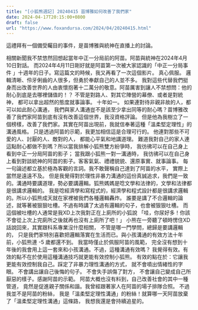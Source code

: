```yaml
---
title: "[小狐熊週記] 20240415 苗博雅如何改善了我們家"
date: 2024-04-17T20:15:00+0800
draft: false
url: "https://www.foxandursa.com/2024/04/20240415.html"
---
```


這禮拜有一個備受矚目的事件，是苗博雅與統神在直播上的討論。

相關新聞我不禁悠然回想起當年中正一分局前的阿苗。阿苗與統神在2024年4月10日對話。
而2024年4月11日剛好就是阿苗第一次被大家認識的「中正一分局事件 」十週年的日子。寫這篇文的時候，我又再看了一次這個影片。
真心佩服。
邏輯清晰、伶牙俐齒的人很多，但勇於奉獻自己的人並不多。
我對這些代替我們挺身而出改善世界的人由衷懷抱著十二萬分的敬意。阿苗厲害到讓人不禁想問：他的耐心到底是去哪裡儲值的！？
不管是對路人、對其它陣營的幕僚、或者是對統神，
都可以拿出超然的態度就事論事。
十年如一。
如果連對待非親非故的人，都可以如此耐心溝通，
我們與家人溝通豈不是該至少拿出同等的耐心嗎？苗博雅改善了我們家阿苗到底有沒有改善這個世界，我沒資格評論。
但是他為我樹立了一個榜樣，改善了我們家。其實在阿苗出現前，我就信奉著這種「溫柔堅定理性」的溝通風格。
只是透過阿苗的示範，我更加相信這是合理可行的。
他連對那些不可愛的人、討厭的人、敵對的人，
都能心平氣和地講道理。
難道我對自己的家人連這點耐心都做不到嗎？所以當我排解小狐熊雙方紛爭時，
我彷彿可以在自己身上看到中正一分局阿苗的影子；
當我跟小狐熊一對一溝通時，
我彷彿可以在自己身上看到對談統神的阿苗的影子。客客氣氣、禮禮貌貌、還原事實、就事論事。
每一句論述都立基於極為客觀的言詞。我不敢聲稱自己達到了阿苗的水平，
實際上當然是遠遠不及。
但是我覺得對於理性非暴力溝通的這份真誠追求，我們是一致的。溝通時要講道理，勢必要講邏輯。狐熊媽媽是唸文學和法律的，文學和法律都是很講求邏輯的。
我是唸經濟學和寫程式的，經濟學和程式設計都是很講求邏輯的。所以小狐熊成天就在家裡被我們各種邏輯轟炸。
誰要是講了不合邏輯的論述，就等著被狠狠吐槽。不過有時講了太過有邏輯的句子，也會被狠狠吐槽。
而這個被吐槽的人通常是我XD上次我對正在上廁所的小狐說
「哇，你尿好多！你該不會從上次上完廁所之後就再也沒有上廁所了吧！」
小熊在一旁聽了頓時愣住XD話說回來，其實跟科系專業沒什麼相關，
不管是哪一門學問，總歸是要講邏輯的，
只是我們家特別喜歡把邏輯落實在生活而已。與小孩溝通的有效方法十年前，小狐熊連 -5 歲都還不到。
我當時僅止於佩服阿苗的風範， 完全沒有想到十年後的我會用上這一套來和小孩溝通。不過，這種溝通有效嗎？
我覺得有效。有效的點不在於使用這種溝通技巧就更能有效控制小狐熊。
有效的點在於：它讓我更能有效控制我自己。踩定了非暴力理性溝通的方式，
就不會噴出情緒性的字眼。
不會講出讓自己後悔的句子。
不會失手誤傷了對方，
不會讓自己變成自己所厭惡的樣子。感謝阿苗的示範。
阿苗大概也沒有料到，自己改善社會的其中一種管道，
竟然是促進親子關係和諧。我曾經跟著家人在阿苗的場子排隊合照。
不過我並不是阿苗的粉絲，
我是「溫柔堅定理性溝通」的粉絲！就算哪一天阿苗放棄了「溫柔堅定理性溝通」這條路，
我想我還是會持續追星的。

